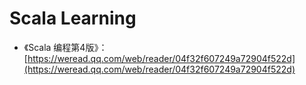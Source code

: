# Scala Learning

- 《Scala 编程第4版》：[https://weread.qq.com/web/reader/04f32f607249a72904f522d](https://weread.qq.com/web/reader/04f32f607249a72904f522d)

